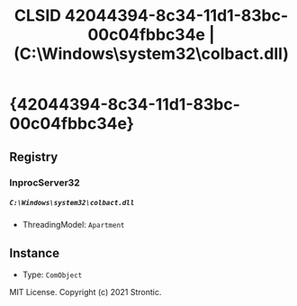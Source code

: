 ﻿---
title: "CLSID 42044394-8c34-11d1-83bc-00c04fbbc34e | (C:\\Windows\\system32\\colbact.dll)"
excerpt: What is COM-Object CLSID 42044394-8c34-11d1-83bc-00c04fbbc34e?
---

# {42044394-8c34-11d1-83bc-00c04fbbc34e}


## Registry


### InprocServer32

##### `C:\Windows\system32\colbact.dll`
* ThreadingModel: `Apartment`

## Instance

* Type: `ComObject`

MIT License. Copyright (c) 2021 Strontic.


